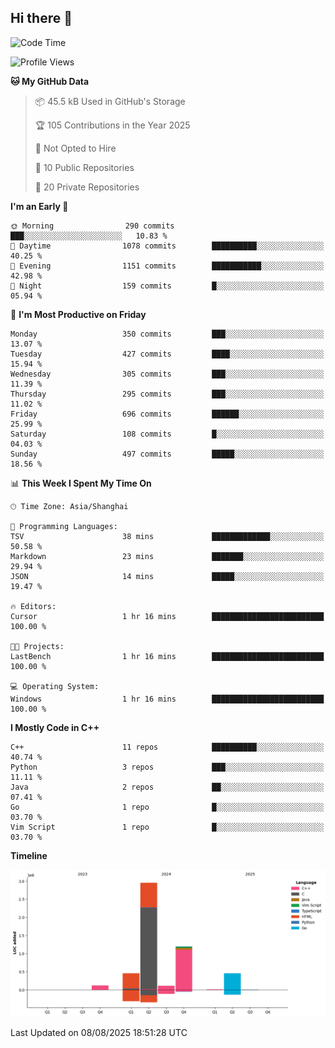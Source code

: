 ## Hi there 👋

<!--  ![Top Langs](https://github-readme-stats.vercel.app/api/top-langs/?username=ScottZhang812) -->

<!--START_SECTION:waka-->
![Code Time](http://img.shields.io/badge/Code%20Time-102%20hrs%2045%20mins-blue)

![Profile Views](http://img.shields.io/badge/Profile%20Views-3-blue)

**🐱 My GitHub Data** 

> 📦 45.5 kB Used in GitHub's Storage 
 > 
> 🏆 105 Contributions in the Year 2025
 > 
> 🚫 Not Opted to Hire
 > 
> 📜 10 Public Repositories 
 > 
> 🔑 20 Private Repositories 
 > 
**I'm an Early 🐤** 

```text
🌞 Morning                290 commits         ███░░░░░░░░░░░░░░░░░░░░░░   10.83 % 
🌆 Daytime                1078 commits        ██████████░░░░░░░░░░░░░░░   40.25 % 
🌃 Evening                1151 commits        ███████████░░░░░░░░░░░░░░   42.98 % 
🌙 Night                  159 commits         █░░░░░░░░░░░░░░░░░░░░░░░░   05.94 % 
```
📅 **I'm Most Productive on Friday** 

```text
Monday                   350 commits         ███░░░░░░░░░░░░░░░░░░░░░░   13.07 % 
Tuesday                  427 commits         ████░░░░░░░░░░░░░░░░░░░░░   15.94 % 
Wednesday                305 commits         ███░░░░░░░░░░░░░░░░░░░░░░   11.39 % 
Thursday                 295 commits         ███░░░░░░░░░░░░░░░░░░░░░░   11.02 % 
Friday                   696 commits         ██████░░░░░░░░░░░░░░░░░░░   25.99 % 
Saturday                 108 commits         █░░░░░░░░░░░░░░░░░░░░░░░░   04.03 % 
Sunday                   497 commits         █████░░░░░░░░░░░░░░░░░░░░   18.56 % 
```


📊 **This Week I Spent My Time On** 

```text
🕑︎ Time Zone: Asia/Shanghai

💬 Programming Languages: 
TSV                      38 mins             █████████████░░░░░░░░░░░░   50.58 % 
Markdown                 23 mins             ███████░░░░░░░░░░░░░░░░░░   29.94 % 
JSON                     14 mins             █████░░░░░░░░░░░░░░░░░░░░   19.47 % 

🔥 Editors: 
Cursor                   1 hr 16 mins        █████████████████████████   100.00 % 

🐱‍💻 Projects: 
LastBench                1 hr 16 mins        █████████████████████████   100.00 % 

💻 Operating System: 
Windows                  1 hr 16 mins        █████████████████████████   100.00 % 
```

**I Mostly Code in C++** 

```text
C++                      11 repos            ██████████░░░░░░░░░░░░░░░   40.74 % 
Python                   3 repos             ███░░░░░░░░░░░░░░░░░░░░░░   11.11 % 
Java                     2 repos             ██░░░░░░░░░░░░░░░░░░░░░░░   07.41 % 
Go                       1 repo              █░░░░░░░░░░░░░░░░░░░░░░░░   03.70 % 
Vim Script               1 repo              █░░░░░░░░░░░░░░░░░░░░░░░░   03.70 % 
```



**Timeline**

![Lines of Code chart](https://raw.githubusercontent.com/ScottZhang812/ScottZhang812/main/assets/bar_graph.png)


 Last Updated on 08/08/2025 18:51:28 UTC
<!--END_SECTION:waka-->


<!--
**ScottZhang812/ScottZhang812** is a ✨ _special_ ✨ repository because its `README.md` (this file) appears on your GitHub profile.

Here are some ideas to get you started:

- 🔭 I’m currently working on ...
- 🌱 I’m currently learning ...
- 👯 I’m looking to collaborate on ...
- 🤔 I’m looking for help with ...
- 💬 Ask me about ...
- 📫 How to reach me: ...
- 😄 Pronouns: ...
- ⚡ Fun fact: ...
-->
